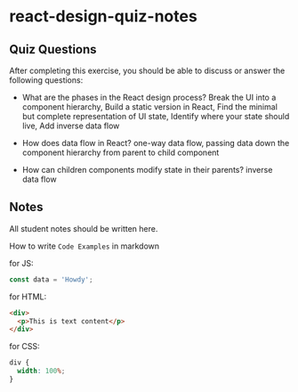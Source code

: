 # react-design-quiz-notes

## Quiz Questions

After completing this exercise, you should be able to discuss or answer the following questions:

- What are the phases in the React design process?
  Break the UI into a component hierarchy, Build a static version in React, Find the minimal but complete representation of UI state, Identify where your state should live, Add inverse data flow

- How does data flow in React?
  one-way data flow, passing data down the component hierarchy from parent to child component

- How can children components modify state in their parents?
  inverse data flow

## Notes

All student notes should be written here.

How to write `Code Examples` in markdown

for JS:

```js
const data = 'Howdy';
```

for HTML:

```html
<div>
  <p>This is text content</p>
</div>
```

for CSS:

```css
div {
  width: 100%;
}
```
